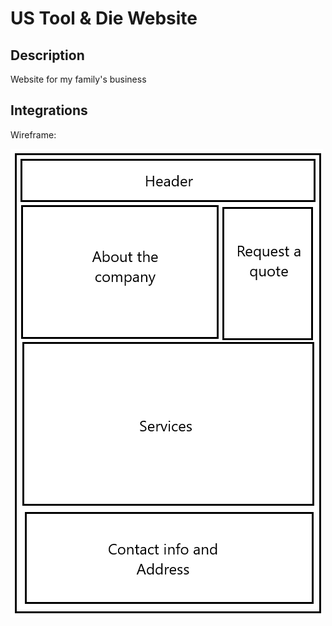 # US Tool & Die Website

## Description

Website for my family's business

## Integrations

Wireframe:

![Wireframe](/public/Wireframe.png)
